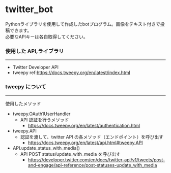 # twitter_bot
Pythonライブラリを使用して作成したbotプログラム。画像をテキスト付きで投稿できます。   
必要なAPIキーは各自取得してください。

### 使用した API,ライブラリ
---
- Twitter Developer API
- tweepy ref:https://docs.tweepy.org/en/latest/index.html


### tweepy について
---
使用したメソッド

- tweepy.OAuth1UserHandler
  - API 認証を行うメソッド
    - https://docs.tweepy.org/en/latest/authentication.html
- tweepy.API
  - 認証を渡して、twitter API の各メソッド（エンドポイント）を呼び出す
    - https://docs.tweepy.org/en/latest/api.html#tweepy.API
- API.update_status_with_media()
  - API POST status/update_with_media を呼び出す
    - https://developer.twitter.com/en/docs/twitter-api/v1/tweets/post-and-engage/api-reference/post-statuses-update_with_media
